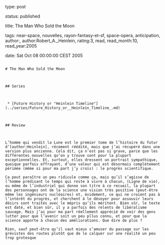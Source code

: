 type: post
status: published
title: The Man Who Sold the Moon
tags:  near-space,  nouvelles,  rayon-fantasy-et-sf,  space-opera, anticipation, author:, author:Robert_A._Heinlein, rating:3, read, read_month:10, read_year:2005
date: Sat Oct 08 00:00:00 CEST 2005
~~~~~~
# The Man Who Sold the Moon

## Series

 * [Future History or "Heinlein Timeline"](../series/Future_History_or__Heinlein_Timeline_.md)

## Review

L’homme qui vendit la Lune est le premier tome de l’histoire du futur d’[author:Heinlein], récement réédité, mais que j’ai récupéré dans une version plus ancienne. Cela dit, ça n’est pas si grave, parce que les différentes nouvelles qu’on y trouve sont pour la plupart exceptionnelles. Et, surtout, elles dressent un portrait sympathique, quoique parfois effrayant, d’une valeur qui est désormais complètement périmée (même si pour ma part j’y crois) : le progrès scientifique.   
Ca peut paraître un peu ridicule comme ça, mais qu’il s’agisse de l’homme prédisant le temps qui reste à vivre à chacun, (Ligne de vie), ou même de l’industriel qui donne son titre à ce recueil, la plupart des personnages ont de la science une vision très positive (peut-être même les ingénieurs nucléaires) et, évidement, ce qui ne croient pas à l’intérêt du progrès, et cherchent à le dévoyer pour assouvir leurs désirs sont traités avec le mépris qu’ils méritent. Bien sûr, le texte est daté, et bien sûr, il y a parfois des relents de libéralisme sauvage. Mais j’ai pour ma part réellement apprécié de voir des gens lutter pour que l’avenir soit un peu pllus connu, et pour que la science apporte à chacun des améliorations. Que dire de plus ?   
Rien, sauf peut-être qu’il vaut mieux s’amuser du passage sur les grévistes des routes plutôt que de le calquer sur une réalité un peu trop grotesque 